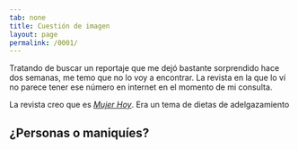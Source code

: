 ```yaml
---
tab: none
title: Cuestión de imagen
layout: page
permalink: /0001/
---
```


Tratando de buscar un reportaje que me dejó bastante sorprendido hace dos semanas, me temo que no lo voy a encontrar. La revista en la que lo ví no parece tener ese  número en internet en el momento de mi consulta.

La revista creo que es [_Mujer Hoy_](https://www.mujerhoy.com/revista/). Era un tema de dietas de adelgazamiento

##

## ¿Personas o maniquíes?

